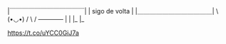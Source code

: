 |￣￣￣￣￣￣￣￣￣￣￣￣|
|     sigo de volta     |
|＿＿＿＿＿＿＿＿＿＿＿＿|
          \ (•◡•) / 
           \      / 
             ————
            |    |
			|_   |_

https://t.co/uYCC0GiJ7a